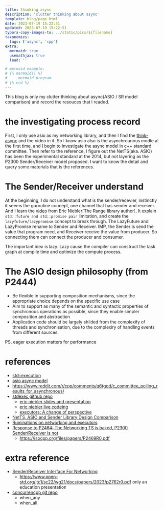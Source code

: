 ```yaml
---
title: thinking async
description: 'clutter thinking about async'
template: blog/page.html
date: 2023-07-19 15:22:51
updated: 2023-07-19 15:22:51
typora-copy-images-to: ../static/pics/${filename}
taxonomies:
  tags: ['async', 'cpp']
extra:
  mermaid: true
  usemathjax: true
  lead: ''

# mermaid example: 
# {% mermaid() %}
#     mermaid program
# {% end %}
---
```


This blog is only my clutter thinking about async(ASIO / SR model comparison) and record the resouces that I readed.

# the investigating process record
First, I only use asio as my networking library, and then I find the [think-async](https://think-async.com/Asio/) and the video in it. So I know asio also is the asynchrounous modle at the first time, and I begin to investigate the async model in c++ standard committee. Then refer to the reference, I figure out the NetTS(aka. ASIO) has been the experimental standard at the 2014, but not layering as the P2300 Sender/Receiver model proposed. I want to know the detail and query some materials that is the references.

# The Sender/Receiver understand
At the beginning, I do not understand what is the sender/recevier, instinctly it seems the goroutine concept, one channel that has sender and receiver. And I learn the [video](https://www.youtube.com/watch?v=h-ExnuD6jms) from Eric Niebler[The Range library author]. It explain `std::future and std::promise pair` limitation, and create the  `lazyfuture/lazypromise`  concept to break through. The LazyFuture and LazyPromise rename to Sender and Receiver. IMP, the Sender is send the value that program need, and Receiver receive the value from producer. So connecting them can connect the producer and consumer.

The important idea is lazy. Lazy cause the compiler can construct the task graph at compile time and optimize the compute process.

# The ASIO design philosophy (from P2444)
- Be flexible in supporting composition mechanisms, since the appropriate choice depends on the specific use case
- Aim to support as many of the semantic and syntactic properties of synchronous operations as possible, since they enable simpler composition and abstraction
- Application code should be largely shilded from the complexify of threads and synchronisation, due to the complexiry of handling events from different sources.

PS. eager execution matters for performance

# references
- [std::execution](https://www.open-std.org/jtc1/sc22/wg21/docs/papers/2023/p2300r7.html#design-implementer)
- [asio async model](https://isocpp.org/files/papers/P2444R0.pdf)
- https://www.reddit.com/r/cpp/comments/q6tgod/c_committee_polling_results_for_asynchronous/
- [stdexec github repo](https://github.com/NVIDIA/stdexec)
  - [eric niebler slides and presentation]()
  - [eric niebler live codeing](https://www.youtube.com/watch?v=xiaqNvqRB2E)
  - [executors: A change of perspective](https://accu.org/journals/overload/29/165/teodorescu/)
- [NetTS, ASIO and Sender Library Design Comparison](https://isocpp.org/files/papers/P2471R1)
- [Ruminations on networking and executors](https://www.open-std.org/jtc1/sc22/wg21/docs/papers/2021/p2464r0.html)
- [Response to P2464: The Networking TS is baked, P2300 Sender/Receiver is not](https://github.com/cplusplus/papers/issues/1114)
  - https://isocpp.org/files/papers/P2469R0.pdf



# extra reference
- [Sender/Receiver Interface For Networking](https://github.com/cplusplus/papers/issues/1447)
  - https://www.open-std.org/jtc1/sc22/wg21/docs/papers/2023/p2762r0.pdf    only an education presentation
- [concurrencpp git repo](https://github.com/David-Haim/concurrencpp)
  - when_any
  - when_all